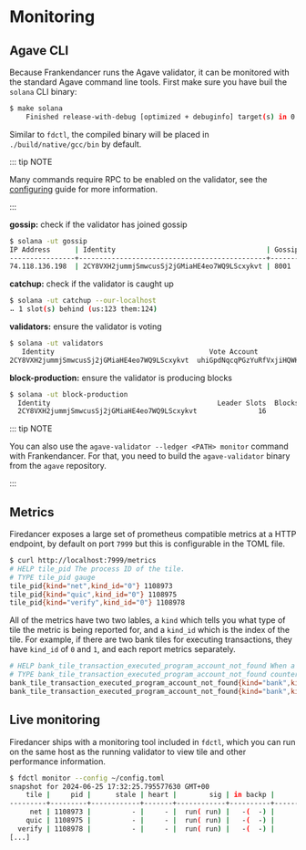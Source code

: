 # Monitoring

## Agave CLI
Because Frankendancer runs the Agave validator, it can be monitored with
the standard Agave command line tools. First make sure you have buil
the `solana` CLI binary:

```sh [bash]
$ make solana
    Finished release-with-debug [optimized + debuginfo] target(s) in 0.44s
```

Similar to `fdctl`, the compiled binary will be placed in
`./build/native/gcc/bin` by default.

::: tip NOTE

Many commands require RPC to be enabled on the validator, see the
[configuring](./configuring) guide for more information.

:::

**gossip:** check if the validator has joined gossip

```sh [bash]
$ solana -ut gossip
IP Address      | Identity                                     | Gossip | TPU   | RPC Address           | Version    | Feature Set
----------------+----------------------------------------------+--------+-------+-----------------------+------------+----------------
74.118.136.198  | 2CY8VXH2jummjSmwcusSj2jGMiaHE4eo7WQ9LScxykvt | 8001   | 9001  | 74.118.136.198:8899   | 0.106.11814| 4215500110
```

**catchup:** check if the validator is caught up

```sh [bash]
$ solana -ut catchup --our-localhost
⠤ 1 slot(s) behind (us:123 them:124)
```

**validators:** ensure the validator is voting

```sh [bash]
$ solana -ut validators
   Identity                                      Vote Account                            Commission  Last Vote        Root Slot     Skip Rate  Credits  Version            Active Stake
2CY8VXH2jummjSmwcusSj2jGMiaHE4eo7WQ9LScxykvt  uhiGpdNqcqPGzYuRfVxjiHQWKKJPwKRSaPiXXxwSy9K   100%  279227304 ( -1)  279227273 ( -1)   0.00%    54287  0.106.11814     70100.022292880 SOL (0.03%)
```

**block-production:** ensure the validator is producing blocks

```sh [bash]
$ solana -ut block-production
  Identity                                         Leader Slots  Blocks Produced    Skipped Slots        Skip Rate
  2CY8VXH2jummjSmwcusSj2jGMiaHE4eo7WQ9LScxykvt               16               16                0            0.00%
```

::: tip NOTE

You can also use the `agave-validator --ledger <PATH> monitor`
command with Frankendancer. For that, you need to build the
`agave-validator` binary from the `agave` repository.

:::

## Metrics
Firedancer exposes a large set of prometheus compatible metrics at a
HTTP endpoint, by default on port `7999` but this is configurable in
the TOML file.

```sh [bash]
$ curl http://localhost:7999/metrics
# HELP tile_pid The process ID of the tile.
# TYPE tile_pid gauge
tile_pid{kind="net",kind_id="0"} 1108973
tile_pid{kind="quic",kind_id="0"} 1108975
tile_pid{kind="verify",kind_id="0"} 1108978
```

All of the metrics have two two lables, a `kind` which tells you what
type of tile the metric is being reported for, and a `kind_id` which is
the index of the tile. For example, if there are two bank tiles for
executing transactions, they have `kind_id` of `0` and `1`, and each
report metrics separately.

```sh [bash]
# HELP bank_tile_transaction_executed_program_account_not_found When a transaction executes (makes it onto the chain), result of executing a transaction. The transaction can still fail. (Attempt to load a program that does not exist.)
# TYPE bank_tile_transaction_executed_program_account_not_found counter
bank_tile_transaction_executed_program_account_not_found{kind="bank",kind_id="0"} 241
bank_tile_transaction_executed_program_account_not_found{kind="bank",kind_id="1"} 13
```

## Live monitoring
Firedancer ships with a monitoring tool included in `fdctl`, which you
can run on the same host as the running validator to view tile and other
performance information.

```sh [bash]
$ fdctl monitor --config ~/config.toml
snapshot for 2024-06-25 17:32:25.795577630 GMT+00
    tile |     pid |      stale | heart |        sig | in backp |           backp cnt |  % hkeep |  % backp |   % wait |  % ovrnp |  % ovrnr |  % filt1 |  % filt2 | % finish
---------+---------+------------+-------+------------+----------+---------------------+----------+----------+----------+----------+----------+----------+----------+----------
     net | 1108973 |          - |     - |  run( run) |   -(  -) |          0(     +0) |   40.118 |    0.000 |   59.882 |    0.000 |    0.000 |    0.000 |    0.000 |    0.000
    quic | 1108975 |          - |     - |  run( run) |   -(  -) |          0(     +0) |    0.325 |    0.000 |   99.675 |    0.000 |    0.000 |    0.000 |    0.000 |    0.000
  verify | 1108978 |          - |     - |  run( run) |   -(  -) |          0(     +0) |    0.496 |    0.000 |   99.504 |    0.000 |    0.000 |    0.000 |    0.000 |    0.000
[...]
```

